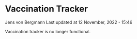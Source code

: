 Vaccination Tracker
================
Jens von Bergmann
Last updated at 12 November, 2022 - 15:46

Vaccination tracker is no longer functional.
